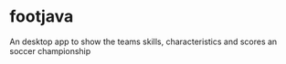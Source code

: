 # footjava
An desktop app to show the teams skills,  characteristics and scores an soccer championship
